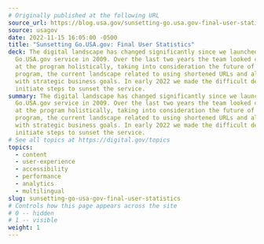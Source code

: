 ```yaml
---
# Originally published at the following URL
source_url: https://blog.usa.gov/sunsetting-go.usa.gov-final-user-statistics
source: usagov
date: 2022-11-15 16:05:00 -0500
title: "Sunsetting Go.USA.gov: Final User Statistics"
deck: The digital landscape has changed significantly since we launched the
  Go.USA.gov service in 2009. Over the last two years the team looked carefully
  at the program holistically, taking into consideration the future of the
  program, the current landscape related to using shortened URLs and alignment
  with strategic business goals. In early 2022 we made the difficult decision to
  initiate steps to sunset the service.
summary: The digital landscape has changed significantly since we launched the
  Go.USA.gov service in 2009. Over the last two years the team looked carefully
  at the program holistically, taking into consideration the future of the
  program, the current landscape related to using shortened URLs and alignment
  with strategic business goals. In early 2022 we made the difficult decision to
  initiate steps to sunset the service.
# See all topics at https://digital.gov/topics
topics:
  - content
  - user-experience
  - accessibility
  - performance
  - analytics
  - multilingual
slug: sunsetting-go-usa-gov-final-user-statistics
# Controls how this page appears across the site
# 0 -- hidden
# 1 -- visible
weight: 1
---
```

